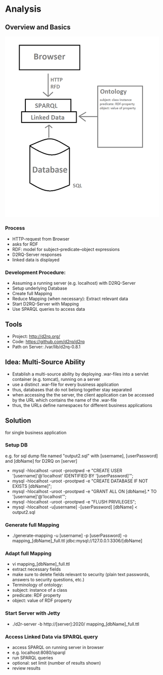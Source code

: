 # Analysis

## Overview and Basics
![](ld_ontology.png)

### Process
* HTTP-request from Browser
* asks for RDF 
* RDF: model for subject–predicate–object expressions
* D2RQ-Server responses 
* linked data is displayed

### Development Procedure:
* Assuming a running server (e.g. localhost) with D2RQ-Server
* Setup underlying Database
* Create full Mapping
* Reduce Mapping (when necessary): Extract relevant data
* Start D2RQ-Server with Mapping
* Use SPARQL queries to access data


## Tools
* Project: http://d2rq.org/
* Code: https://github.com/d2rq/d2rq
* Path on Server: /var/lib/d2rq-0.8.1

## Idea: Multi-Source Ability
* Establish a multi-source ability by deploying .war-files into a servlet container (e.g. tomcat), running on a server
* use a distinct .war-file for every business application
* thus, databases that do not belong together stay separated
* when accessing the the server, the client application can be accessed by the URL which contains the name of the .war-file
* thus, the URLs define namespaces for different business applications

## Solution
for single business application

### Setup DB
e.g. for sql dump file named "output2.sql" with [username], [userPassword] and [dbName] for D2RQ on [server]

* mysql -hlocalhost -uroot -prootpwd -e "CREATE USER '[username]'@'localhost' IDENTIFIED BY '[userPassword]'";
* mysql -hlocalhost -uroot -prootpwd -e "CREATE DATABASE IF NOT EXISTS [dbName]";
* mysql -hlocalhost -uroot -prootpwd -e "GRANT ALL ON [dbName].* TO '[username]'@'localhost'";
* mysql -hlocalhost -uroot -prootpwd -e "FLUSH PRIVILEGES";
* mysql -hlocalhost -u[username] -[userPassword] [dbName] < output2.sql
 

### Generate full Mapping
* ./generate-mapping -u [username] -p [userPassword] -o mapping_[dbName]_full.ttl jdbc:mysql://127.0.0.1:3306/[dbName]

### Adapt full Mapping
* vi mapping_[dbName]_full.ttl
* extract necessary fields
* make sure to delete fields relevant to security (plain text passwords, answers to security questions, etc.)
* Terminology of ontology:
* subject: instance of a class
* predicate: RDF property 
* object: value of RDF property

### Start Server with Jetty
* ./d2r-server -b http://[server]:2020/ mapping_[dbName]_full.ttl

### Access Linked Data via SPARQL query
* access SPARQL on running server in browser
* e.g. localhost:8080/sparql
* run SPARQL queries
* optional: set limit (number of results shown)
* review results

  
 

